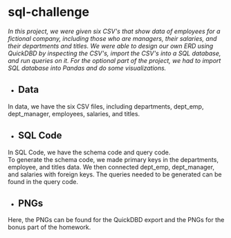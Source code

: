 # sql-challenge

*In this project, we were given six CSV's that show data of employees for a fictional company, including those who are managers, their salaries, and their departments and titles. We were able to design our own ERD using QuickDBD by inspecting the CSV's, import the CSV's into a SQL database, and run queries on it. For the optional part of the project, we had to import SQL database into Pandas and do some visualizations.*

- ## Data
In data, we have the six CSV files, including departments, dept_emp, dept_manager, employees, salaries, and titles. 

- ## SQL Code 
In SQL Code, we have the schema code and query code.
<br>
To generate the schema code, we made primary keys in the departments, employee, and titles data. We then connected dept_emp, dept_manager, and salaries with foreign keys. The queries needed to be generated can be found in the query code. 

- ## PNGs
Here, the PNGs can be found for the QuickDBD export and the PNGs for the bonus part of the homework.


